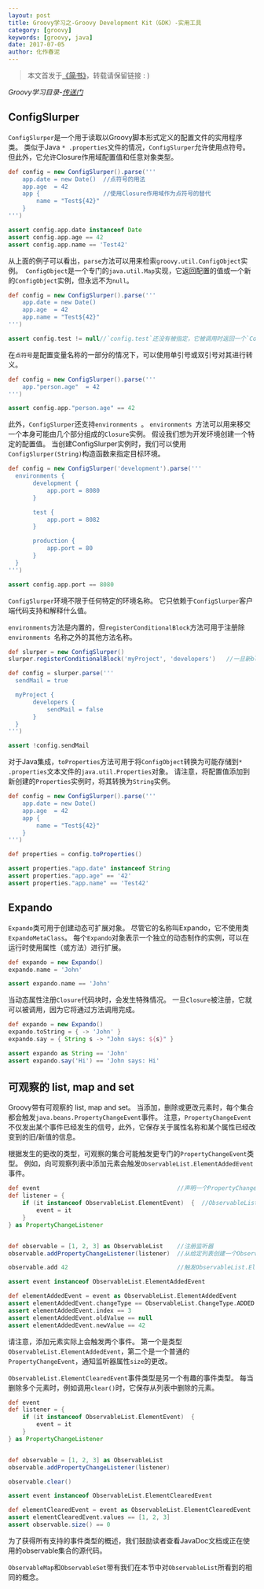 ```yaml
---
layout: post
title: Groovy学习之-Groovy Development Kit（GDK）-实用工具
category: [groovy]
keywords: [groovy, java]
date: 2017-07-05
author: 化作春泥
---
```


> 本文首发于[《简书》](http://www.jianshu.com/p/7c3bd8a67dc8)，转载请保留链接 : )

_Groovy学习目录-[传送门](http://www.jianshu.com/p/5a4ce49da37f)_

## ConfigSlurper

`ConfigSlurper`是一个用于读取以Groovy脚本形式定义的配置文件的实用程序类。 类似于Java `* .properties`文件的情况，`ConfigSlurper`允许使用点符号。 但此外，它允许Closure作用域配置值和任意对象类型。

~~~groovy
def config = new ConfigSlurper().parse('''
    app.date = new Date()  //点符号的用法
    app.age  = 42
    app {                  //使用Closure作用域作为点符号的替代
        name = "Test${42}"
    }
''')

assert config.app.date instanceof Date
assert config.app.age == 42
assert config.app.name == 'Test42'
~~~

从上面的例子可以看出，`parse`方法可以用来检索`groovy.util.ConfigObject`实例。` ConfigObject`是一个专门的`java.util.Map`实现，它返回配置的值或一个新的`ConfigObject`实例，但永远不为`null`。

```groovy
def config = new ConfigSlurper().parse('''
    app.date = new Date()
    app.age  = 42
    app.name = "Test${42}"
''')

assert config.test != null//`config.test`还没有被指定，它被调用时返回一个`ConfigObject`。
```

在`点符号`是配置变量名称的一部分的情况下，可以使用单引号或双引号对其进行转义。

```groovy
def config = new ConfigSlurper().parse('''
    app."person.age"  = 42
''')

assert config.app."person.age" == 42
```

此外，`ConfigSlurper`还支持`environments `。 `environments `方法可以用来移交一个本身可能由几个部分组成的`Closure`实例。 假设我们想为开发环境创建一个特定的配置值。 当创建ConfigSlurper实例时，我们可以使用`ConfigSlurper(String)`构造函数来指定目标环境。

```groovy
def config = new ConfigSlurper('development').parse('''
  environments {
       development {
           app.port = 8080
       }

       test {
           app.port = 8082
       }

       production {
           app.port = 80
       }
  }
''')

assert config.app.port == 8080
```

`ConfigSlurper`环境不限于任何特定的环境名称。 它只依赖于`ConfigSlurper`客户端代码支持和解释什么值。

`environments`方法是内置的，但`registerConditionalBlock`方法可用于注册除`environments `名称之外的其他方法名称。

```groovy
def slurper = new ConfigSlurper()
slurper.registerConditionalBlock('myProject', 'developers')   //一旦新block被注册，ConfigSlurper可以解析它。

def config = slurper.parse('''
  sendMail = true

  myProject {
       developers {
           sendMail = false
       }
  }
''')

assert !config.sendMail
```

对于Java集成，`toProperties`方法可用于将`ConfigObject`转换为可能存储到`* .properties`文本文件的`java.util.Properties`对象。 请注意，将配置值添加到新创建的`Properties`实例时，将其转换为`String`实例。

```groovy
def config = new ConfigSlurper().parse('''
    app.date = new Date()
    app.age  = 42
    app {
        name = "Test${42}"
    }
''')

def properties = config.toProperties()

assert properties."app.date" instanceof String
assert properties."app.age" == '42'
assert properties."app.name" == 'Test42'
```

## Expando

`Expando`类可用于创建动态可扩展对象。 尽管它的名称叫Expando，它不使用类`ExpandoMetaClass`。 每个`Expando`对象表示一个独立的动态制作的实例，可以在运行时使用属性（或方法）进行扩展。
```groovy
def expando = new Expando()
expando.name = 'John'

assert expando.name == 'John'
```

当动态属性注册`Closure`代码块时，会发生特殊情况。 一旦`Closure`被注册，它就可以被调用，因为它将通过方法调用完成。

```groovy
def expando = new Expando()
expando.toString = { -> 'John' }
expando.say = { String s -> "John says: ${s}" }

assert expando as String == 'John'
assert expando.say('Hi') == 'John says: Hi'
```

## 可观察的 list, map and set

Groovy带有可观察的 list, map and set。 当添加，删除或更改元素时，每个集合都会触发`java.beans.PropertyChangeEvent`事件。 注意，`PropertyChangeEvent`不仅发出某个事件已经发生的信号，此外，它保存关于属性名称和某个属性已经改变到的旧/新值的信息。

根据发生的更改的类型，可观察的集合可能触发更专门的`PropertyChangeEvent`类型。 例如，向可观察列表中添加元素会触发`ObservableList.ElementAddedEvent`事件。

```groovy
def event                                       //声明一个PropertyChangeEventListener捕获被触发的事件
def listener = {
    if (it instanceof ObservableList.ElementEvent)  {  //ObservableList.ElementEvent及其子类型与此侦听器相关
        event = it
    }
} as PropertyChangeListener


def observable = [1, 2, 3] as ObservableList    //注册监听器
observable.addPropertyChangeListener(listener)  //从给定列表创建一个ObservableList

observable.add 42                               //触发ObservableList.ElementAddedEvent事件

assert event instanceof ObservableList.ElementAddedEvent

def elementAddedEvent = event as ObservableList.ElementAddedEvent
assert elementAddedEvent.changeType == ObservableList.ChangeType.ADDED
assert elementAddedEvent.index == 3
assert elementAddedEvent.oldValue == null
assert elementAddedEvent.newValue == 42
```

请注意，添加元素实际上会触发两个事件。 第一个是类型  `ObservableList.ElementAddedEvent`，第二个是一个普通的`PropertyChangeEvent`，通知监听器属性`size`的更改。

`ObservableList.ElementClearedEvent`事件类型是另一个有趣的事件类型。 每当删除多个元素时，例如调用`clear()`时，它保存从列表中删除的元素。

```groovy
def event
def listener = {
    if (it instanceof ObservableList.ElementEvent)  {
        event = it
    }
} as PropertyChangeListener


def observable = [1, 2, 3] as ObservableList
observable.addPropertyChangeListener(listener)

observable.clear()

assert event instanceof ObservableList.ElementClearedEvent

def elementClearedEvent = event as ObservableList.ElementClearedEvent
assert elementClearedEvent.values == [1, 2, 3]
assert observable.size() == 0

```
为了获得所有支持的事件类型的概述，我们鼓励读者查看JavaDoc文档或正在使用的observable集合的源代码。

`ObservableMap`和`ObservableSet`带有我们在本节中对`ObservableList`所看到的相同的概念。

